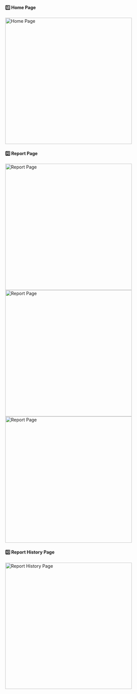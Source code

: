 <h4>1️⃣ Home Page</h4>
<img src="Screenshots/home.jpg" alt="Home Page" width="400"/>

<h4>2️⃣ Report Page</h4>
<img src="Screenshots/reportpage.jpg" alt="Report Page" width="400"/>
<img src="Screenshots/reportpage2.jpg" alt="Report Page" width="400"/>
<img src="Screenshots/reportpage3.jpg" alt="Report Page" width="400"/>

<h4>3️⃣ Report History Page</h4>
<img src="Screenshots/reporthistory.jpg" alt="Report History Page" width="400"/>
